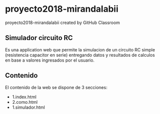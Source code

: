 # proyecto2018-mirandalabii
proyecto2018-mirandalabii created by GitHub Classroom

Simulador circuito RC
---------------------
Es una application web que permite la simulacion de un circuito RC simple (resistencia capacitor en serie) entregando datos y resultados de calculos en base a valores ingresados por el usuario.

Contenido
---------------------
El contenido de la web se dispone de 3 secciones:

<ul>
  <li>
    1.index.html
  </li>
  <li>
    2.como.html
  </li>
  <li>
    1.simulador.html
  </li>
</ul>
